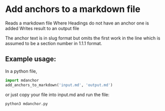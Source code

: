 # Add anchors to a markdown file

Reads a markdown file
Where Headings do not have an anchor one is added
Writes result to an output file

The anchor text is in slug format but omits the first work in the line which is assumed to be a section number in 1.1.1 format.

## Example usage:
In a python file, 

```python
import mdanchor
add_anchors_to_markdown('input.md', 'output.md')
```
or just copy your file into input.md and run the file:
```sh
python3 mdanchor.py
```